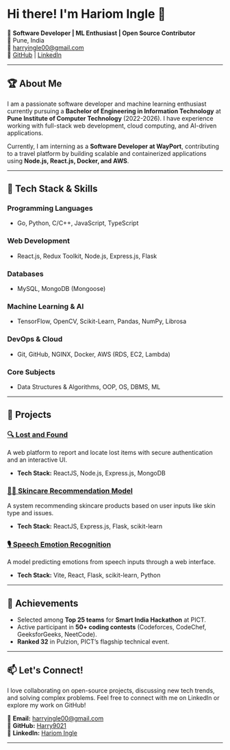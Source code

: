# Hi there! I'm Hariom Ingle 👋

🚀 **Software Developer | ML Enthusiast | Open Source Contributor**  
📍 Pune, India  
📧 harryingle00@gmail.com  
🔗 [GitHub](https://github.com/Harry9021) | [LinkedIn](https://www.linkedin.com/in/hariom-ingle-3b943b258/)

---

## 🏆 About Me

I am a passionate software developer and machine learning enthusiast currently pursuing a **Bachelor of Engineering in Information Technology** at **Pune Institute of Computer Technology** (2022-2026). I have experience working with full-stack web development, cloud computing, and AI-driven applications.

Currently, I am interning as a **Software Developer at WayPort**, contributing to a travel platform by building scalable and containerized applications using **Node.js, React.js, Docker, and AWS**.

---

## 🔧 Tech Stack & Skills

### Programming Languages
- Go, Python, C/C++, JavaScript, TypeScript

### Web Development
- React.js, Redux Toolkit, Node.js, Express.js, Flask

### Databases
- MySQL, MongoDB (Mongoose)

### Machine Learning & AI
- TensorFlow, OpenCV, Scikit-Learn, Pandas, NumPy, Librosa

### DevOps & Cloud
- Git, GitHub, NGINX, Docker, AWS (RDS, EC2, Lambda)

### Core Subjects
- Data Structures & Algorithms, OOP, OS, DBMS, ML

---

## 🚀 Projects

### [🔍 Lost and Found](https://github.com/Harry9021/LF-project.git)
A web platform to report and locate lost items with secure authentication and an interactive UI.
- **Tech Stack:** ReactJS, Node.js, Express.js, MongoDB

### [💆‍♂️ Skincare Recommendation Model](https://github.com/Harry9021/skin-care-recommender.git)
A system recommending skincare products based on user inputs like skin type and issues.
- **Tech Stack:** ReactJS, Express.js, Flask, scikit-learn

### [🎙 Speech Emotion Recognition](https://github.com/Harry9021/Speech-Emotion-Recognition.git)
A model predicting emotions from speech inputs through a web interface.
- **Tech Stack:** Vite, React, Flask, scikit-learn, Python

---

## 🏅 Achievements

- Selected among **Top 25 teams** for **Smart India Hackathon** at PICT.
- Active participant in **50+ coding contests** (Codeforces, CodeChef, GeeksforGeeks, NeetCode).
- **Ranked 32** in Pulzion, PICT’s flagship technical event.

---

## 📫 Let's Connect!

I love collaborating on open-source projects, discussing new tech trends, and solving complex problems. Feel free to connect with me on LinkedIn or explore my work on GitHub!

📧 **Email:** harryingle00@gmail.com  
🔗 **GitHub:** [Harry9021](https://github.com/Harry9021)  
🔗 **LinkedIn:** [Hariom Ingle](https://www.linkedin.com/in/hariom-ingle-3b943b258/)

---
